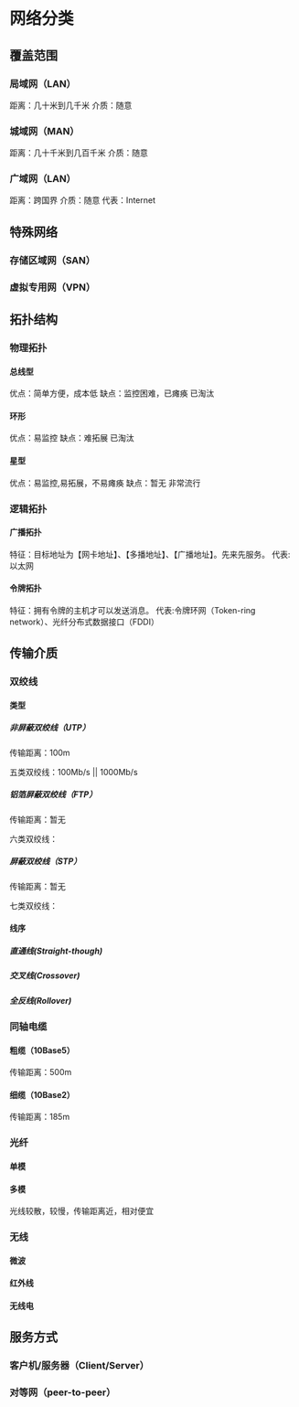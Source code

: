 # 网络分类

## 覆盖范围

### 局域网（LAN）

距离：几十米到几千米
介质：随意

### 城域网（MAN）

距离：几十千米到几百千米
介质：随意

### 广域网（LAN）

距离：跨国界
介质：随意
代表：Internet

## 特殊网络

### 存储区域网（SAN）

### 虚拟专用网（VPN）

## 拓扑结构

### 物理拓扑

#### 总线型

优点：简单方便，成本低
缺点：监控困难，已瘫痪
已淘汰

#### 环形

优点：易监控
缺点：难拓展
已淘汰

#### 星型

优点：易监控,易拓展，不易瘫痪
缺点：暂无
非常流行

### 逻辑拓扑

#### 广播拓扑

特征：目标地址为【网卡地址】、【多播地址】、【广播地址】。先来先服务。
代表:以太网

#### 令牌拓扑

特征：拥有令牌的主机才可以发送消息。
代表:令牌环网（Token-ring network）、光纤分布式数据接口（FDDI）

## 传输介质

### 双绞线

#### 类型

##### 非屏蔽双绞线（UTP）

传输距离：100m

五类双绞线：100Mb/s || 1000Mb/s

##### 铝箔屏蔽双绞线（FTP）

传输距离：暂无

六类双绞线：

##### 屏蔽双绞线（STP）

传输距离：暂无

七类双绞线：

#### 线序

##### 直通线(Straight-though)

##### 交叉线(Crossover)

##### 全反线(Rollover)

### 同轴电缆

#### 粗缆（10Base5）

传输距离：500m

#### 细缆（10Base2）

传输距离：185m

### 光纤

#### 单模

#### 多模

光线较散，较慢，传输距离近，相对便宜

### 无线

#### 微波

#### 红外线

#### 无线电

## 服务方式

### 客户机/服务器（Client/Server）

### 对等网（peer-to-peer）
